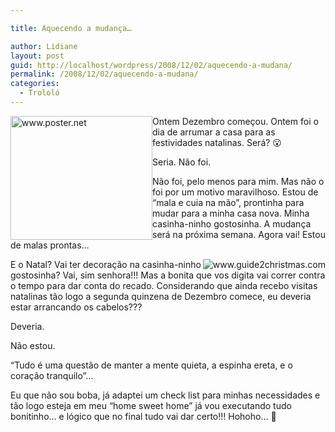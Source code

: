 ```yaml
---

title: Aquecendo a mudança…

author: Lidiane
layout: post
guid: http://localhost/wordpress/2008/12/02/aquecendo-a-mudana/
permalink: /2008/12/02/aquecendo-a-mudana/
categories:
  - Trololó
---
```

<img style="display: inline; margin-left: 0; margin-right: 0;" title="www.poster.net" src="http://www.poster.net/slaughter/slaughter-suitcase-2804654.jpg" alt="www.poster.net" width="227" height="198" align="left" />

Ontem Dezembro começou. Ontem foi o dia de arrumar a casa para as festividades natalinas. Será? 😮

Seria. Não foi.

Não foi, pelo menos para mim. Mas não o foi por um motivo maravilhoso. Estou de &#8220;mala e cuia na mão&#8221;, prontinha para mudar para a minha casa nova. Minha casinha-ninho gostosinha. A mudança será na próxima semana. Agora vai! Estou de malas prontas&#8230;

<img style="display: inline; margin-left: 0; margin-right: 0;" title="www.guide2christmas.com" src="http://www.guide2christmas.com/i2christmas_tree.png" alt="www.guide2christmas.com" align="right" />

E o Natal? Vai ter decoração na casinha-ninho gostosinha? Vai, sim senhora!!! Mas a bonita que vos digita vai correr contra o tempo para dar conta do recado. Considerando que ainda recebo visitas natalinas tão logo a segunda quinzena de Dezembro comece, eu deveria estar arrancando os cabelos???

Deveria.

Não estou.

“Tudo é uma questão de manter a mente quieta, a espinha ereta, e o coração tranquilo”&#8230;

Eu que não sou boba, já adaptei um check list para minhas necessidades e tão logo esteja em meu “home sweet home” já vou executando tudo bonitinho&#8230; e lógico que no final tudo vai dar certo!!! Hohoho&#8230; 🙂